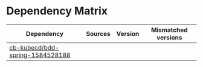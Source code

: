 # Dependency Matrix

Dependency | Sources | Version | Mismatched versions
---------- | ------- | ------- | -------------------
[cb-kubecd/bdd-spring-1584528188](https://github.com/cb-kubecd/bdd-spring-1584528188.git) |  | []() | 
